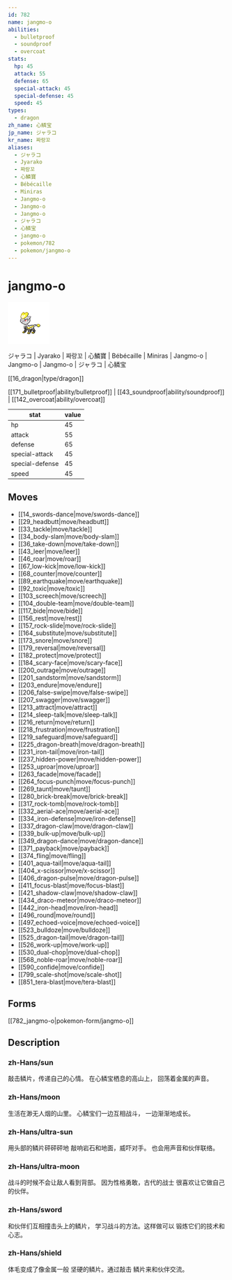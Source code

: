 ```yaml
---
id: 782
name: jangmo-o
abilities:
  - bulletproof
  - soundproof
  - overcoat
stats:
  hp: 45
  attack: 55
  defense: 65
  special-attack: 45
  special-defense: 45
  speed: 45
types:
  - dragon
zh_name: 心鳞宝
jp_name: ジャラコ
kr_name: 짜랑꼬
aliases:
  - ジャラコ
  - Jyarako
  - 짜랑꼬
  - 心鱗寶
  - Bébécaille
  - Miniras
  - Jangmo-o
  - Jangmo-o
  - Jangmo-o
  - ジャラコ
  - 心鳞宝
  - jangmo-o
  - pokemon/782
  - pokemon/jangmo-o
---
```

# jangmo-o

![](https://raw.githubusercontent.com/PokeAPI/sprites/master/sprites/pokemon/782.png)

ジャラコ | Jyarako | 짜랑꼬 | 心鱗寶 | Bébécaille | Miniras | Jangmo-o | Jangmo-o | Jangmo-o | ジャラコ | 心鳞宝

[[16_dragon|type/dragon]]

[[171_bulletproof|ability/bulletproof]] | [[43_soundproof|ability/soundproof]] | [[142_overcoat|ability/overcoat]]

|stat|value|
|---|---|
|hp|45|
|attack|55|
|defense|65|
|special-attack|45|
|special-defense|45|
|speed|45|


## Moves

- [[14_swords-dance|move/swords-dance]]
- [[29_headbutt|move/headbutt]]
- [[33_tackle|move/tackle]]
- [[34_body-slam|move/body-slam]]
- [[36_take-down|move/take-down]]
- [[43_leer|move/leer]]
- [[46_roar|move/roar]]
- [[67_low-kick|move/low-kick]]
- [[68_counter|move/counter]]
- [[89_earthquake|move/earthquake]]
- [[92_toxic|move/toxic]]
- [[103_screech|move/screech]]
- [[104_double-team|move/double-team]]
- [[117_bide|move/bide]]
- [[156_rest|move/rest]]
- [[157_rock-slide|move/rock-slide]]
- [[164_substitute|move/substitute]]
- [[173_snore|move/snore]]
- [[179_reversal|move/reversal]]
- [[182_protect|move/protect]]
- [[184_scary-face|move/scary-face]]
- [[200_outrage|move/outrage]]
- [[201_sandstorm|move/sandstorm]]
- [[203_endure|move/endure]]
- [[206_false-swipe|move/false-swipe]]
- [[207_swagger|move/swagger]]
- [[213_attract|move/attract]]
- [[214_sleep-talk|move/sleep-talk]]
- [[216_return|move/return]]
- [[218_frustration|move/frustration]]
- [[219_safeguard|move/safeguard]]
- [[225_dragon-breath|move/dragon-breath]]
- [[231_iron-tail|move/iron-tail]]
- [[237_hidden-power|move/hidden-power]]
- [[253_uproar|move/uproar]]
- [[263_facade|move/facade]]
- [[264_focus-punch|move/focus-punch]]
- [[269_taunt|move/taunt]]
- [[280_brick-break|move/brick-break]]
- [[317_rock-tomb|move/rock-tomb]]
- [[332_aerial-ace|move/aerial-ace]]
- [[334_iron-defense|move/iron-defense]]
- [[337_dragon-claw|move/dragon-claw]]
- [[339_bulk-up|move/bulk-up]]
- [[349_dragon-dance|move/dragon-dance]]
- [[371_payback|move/payback]]
- [[374_fling|move/fling]]
- [[401_aqua-tail|move/aqua-tail]]
- [[404_x-scissor|move/x-scissor]]
- [[406_dragon-pulse|move/dragon-pulse]]
- [[411_focus-blast|move/focus-blast]]
- [[421_shadow-claw|move/shadow-claw]]
- [[434_draco-meteor|move/draco-meteor]]
- [[442_iron-head|move/iron-head]]
- [[496_round|move/round]]
- [[497_echoed-voice|move/echoed-voice]]
- [[523_bulldoze|move/bulldoze]]
- [[525_dragon-tail|move/dragon-tail]]
- [[526_work-up|move/work-up]]
- [[530_dual-chop|move/dual-chop]]
- [[568_noble-roar|move/noble-roar]]
- [[590_confide|move/confide]]
- [[799_scale-shot|move/scale-shot]]
- [[851_tera-blast|move/tera-blast]]

## Forms



[[782_jangmo-o|pokemon-form/jangmo-o]]

## Description

### zh-Hans/sun

敲击鳞片，传递自己的心情。
在心鳞宝栖息的高山上，
回荡着金属的声音。

### zh-Hans/moon

生活在渺无人烟的山里。
心鳞宝们一边互相战斗，
一边渐渐地成长。

### zh-Hans/ultra-sun

用头部的鳞片砰砰砰地
敲响岩石和地面，威吓对手。
也会用声音和伙伴联络。

### zh-Hans/ultra-moon

战斗的时候不会让敌人看到背部。
因为性格勇敢，古代的战士
很喜欢让它做自己的伙伴。

### zh-Hans/sword

和伙伴们互相撞击头上的鳞片，
学习战斗的方法。这样做可以
锻炼它们的技术和心志。

### zh-Hans/shield

体毛变成了像金属一般
坚硬的鳞片。通过敲击
鳞片来和伙伴交流。

